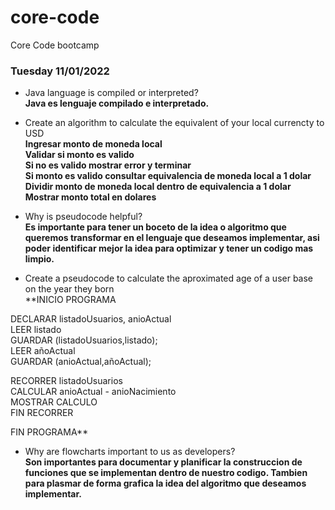 # core-code
Core Code bootcamp

### Tuesday 11/01/2022
- Java language is compiled or interpreted?  
**Java es lenguaje compilado e interpretado.**

- Create an algorithm to calculate the equivalent of your local currencty to USD  
**Ingresar monto de moneda local  
Validar si monto es valido  
Si no es valido mostrar error y terminar  
Si monto es valido consultar equivalencia de moneda local a 1 dolar  
Dividir monto de moneda local dentro de equivalencia a 1 dolar 
Mostrar monto total en dolares**

- Why is pseudocode helpful?  
**Es importante para tener un boceto de la idea o algoritmo que queremos transformar en el lenguaje que deseamos implementar, asi poder identificar mejor la idea para optimizar y tener un codigo mas limpio.**

- Create a pseudocode to calculate the aproximated age of a user base on the year they born  
**INICIO PROGRAMA  

DECLARAR listadoUsuarios, anioActual  
LEER listado  
GUARDAR (listadoUsuarios,listado);  
LEER añoActual  
GUARDAR (anioActual,añoActual);  

RECORRER listadoUsuarios  
  CALCULAR anioActual - anioNacimiento  
  MOSTRAR CALCULO  
FIN RECORRER  

FIN PROGRAMA**

- Why are flowcharts important to us as developers?  
**Son importantes para documentar y planificar la construccion de funciones que se implementan dentro de nuestro codigo. Tambien para plasmar de forma grafica la idea del algoritmo que deseamos implementar.**

